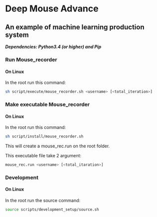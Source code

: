# Deep Mouse Advance
## An example of machine learning production system

***Dependencies: Python3.4 (or higher) and Pip***

### Run Mouse_recorder

#### On Linux

In the root run this command:

```Bash
sh script/execute/mouse_recorder.sh <username> [<total_iteration>]
```

### Make executable Mouse_recorder

#### On Linux

In the root run this command:

```Bash
sh script/install/mouse_recorder.sh
```

This will create a mouse_rec.run on the root folder.

This executable file take 2 argument:

```Bash
mouse_rec.run <username> [<total_itaration>]
```

### Development

#### On Linux

In the root run the source command:

```Bash
source scripts/development_setup/source.sh
```

